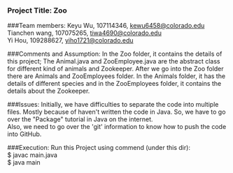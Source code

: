 ### Project Title: Zoo

###Team members:
Keyu Wu, 107114346, kewu6458@colorado.edu<br>
Tianchen wang, 107075265, tiwa4690@colorado.edu<br>
Yi Hou, 109288627, yiho1721@colorado.edu<br>

###Comments and Assumption:
In the Zoo folder, it contains the details of this project; The Animal.java and ZooEmployee.java are the abstract class for different kind of animals and Zookeeper. After we go into the Zoo folder there are Animals and ZooEmployees folder. In the Animals folder, it has the details of different species and in the ZooEmployees folder, it contains the details about the Zookeeper. <br>

###Issues:
Initially, we have difficulties to separate the code into multiple files. Mostly because of haven't written the code in Java. So, we have to go over the "Package" tutorial in Java on the internet. <br>
Also, we need to go over the 'git' information to know how to push the code into GitHub. <br>

###Execution:
Run this Project using commend (under this dir): <br>
$ javac main.java <br>
$ java main <br>

